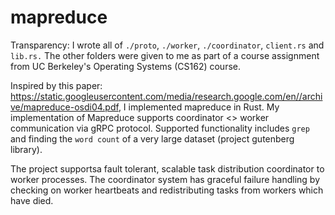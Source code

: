 # mapreduce

Transparency: I wrote all of `./proto`, `./worker`, `./coordinator`,  `client.rs` and `lib.rs.` The other folders were given to me as part of a course assignment from UC Berkeley's Operating Systems (CS162) course.

Inspired by this paper: https://static.googleusercontent.com/media/research.google.com/en//archive/mapreduce-osdi04.pdf, I implemented mapreduce in Rust. My implementation of Mapreduce supports coordinator <> worker communication via gRPC protocol. Supported functionality includes `grep` and finding the `word count` of a very large dataset (project gutenberg library). 

The project supportsa fault tolerant, scalable task distribution coordinator to worker processes. The coordinator system has graceful failure handling by checking on worker heartbeats and redistributing tasks from workers which have died. 
